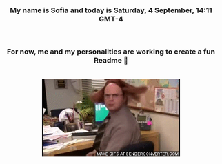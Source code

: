 


<div align="center">
<h3 >My name is Sofia and today is Saturday, 4 September, 14:11 GMT-4</h3><br>
<h3 >For now, me and my personalities are working to create a fun Readme 👋
</h3><br>
<img src='img/dwight.gif' alt='working...'/>
</div>
